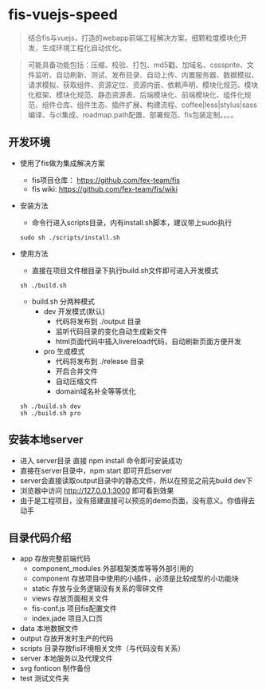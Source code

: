 # fis-vuejs-speed
> 结合fis与vuejs，打造的webapp前端工程解决方案。细颗粒度模块化开发，生成环境工程化自动优化。

> 可能具备功能包括：压缩、校验、打包、md5戳、加域名、csssprite、文件监听、自动刷新、测试、发布目录、自动上传、内置服务器、数据模拟、请求模拟、获取组件、资源定位、资源内嵌、依赖声明、模块化规范、模块化框架、模块化规范、静态资源表、后端模块化、前端模块化、组件化规范、组件仓库、组件生态、插件扩展、构建流程、coffee|less|stylus|sass编译、与ci集成、roadmap.path配置、部署规范、fis包装定制。。。。

## 开发环境
* 使用了fis做为集成解决方案
  * fis项目仓库： https://github.com/fex-team/fis
  * fis wiki: https://github.com/fex-team/fis/wiki
* 安装方法
  * 命令行进入scripts目录，内有install.sh脚本，建议带上sudo执行
  
  ```
  sudo sh ./scripts/install.sh
  ```
  
* 使用方法
  * 直接在项目文件根目录下执行build.sh文件即可进入开发模式
  
  ```
  sh ./build.sh
  ```
  
    * build.sh 分两种模式 
      * dev 开发模式(默认)
        * 代码将发布到 ./output 目录
        * 监听代码目录的变化自动生成新文件
        * html页面代码中插入livereload代码，自动刷新页面方便开发
      * pro 生成模式
        * 代码将发布到 ./release 目录
        * 开启合并文件
        * 自动压缩文件
        * domain域名补全等等优化
        
  ```
  sh ./build.sh dev
  sh ./build.sh pro
  ```

## 安装本地server

* 进入 server目录 直接 npm install 命令即可安装成功
* 直接在server目录中，npm start 即可开启server
* server会直接读取output目录中的静态文件，所以在预览之前先build dev下
* 浏览器中访问 http://127.0.0.1:3000 即可看到效果
* 由于是工程项目，没有搭建直接可以预览的demo页面，没有意义。你值得去动手


## 目录代码介绍

* app 存放完整前端代码
  * component_modules 外部框架类库等等外部引用的
  * component 存放项目中使用的小插件，必须是比较成型的小功能块
  * static 存放与业务逻辑没有关系的零碎文件
  * views 存放页面相关文件
  * fis-conf.js 项目fis配置文件
  * index.jade 项目入口页
* data 本地数据文件
* output 存放开发时生产的代码
* scripts 目录存放fis环境相关文件（与代码没有关系）
* server 本地服务以及代理文件
* svg fonticon 制作备份
* test 测试文件夹
